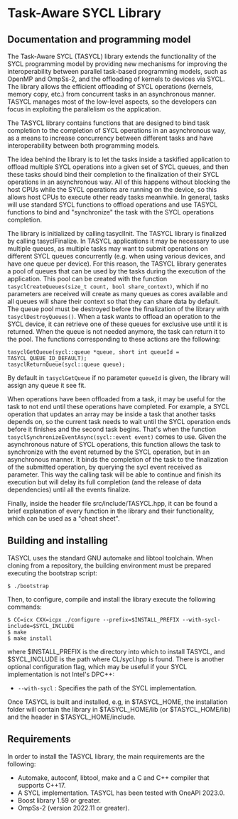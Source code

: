 # Task-Aware SYCL Library

## Documentation and programming model
The Task-Aware SYCL (TASYCL) library extends the functionality of the SYCL programming model by providing new mechanisms for improving the interoperability between parallel task-based programming models, such as OpenMP and OmpSs-2, and the offloading of kernels to devices via SYCL. The library allows the efficient offloading of SYCL operations (kernels, memory copy, etc.) from concurrent tasks in an asynchronous manner. TASYCL manages most of the low-level aspects, so the developers can focus in exploiting the parallelism os the application.

The TASYCL library contains functions that are designed to bind task completion to the completion of SYCL operations in an asynchronous way, as a means to increase concurrency between different tasks and have interoperability between both programming models.

The idea behind the library is to let the tasks inside a taskified application to offload multiple SYCL operations into a given set of SYCL queues, and then these tasks should bind their completion to the finalization of their SYCL operations in an asynchronous way. All of this happens without blocking the host CPUs while the SYCL operations are running on the device, so this allows host CPUs to execute other ready tasks meanwhile. In general, tasks will use standard SYCL functions to offload operations and use TASYCL functions to bind and "synchronize" the task with the SYCL operations completion.

The library is initialized by calling tasyclInit. The TASYCL library is finalized by calling tasyclFinalize. In TASYCL applications it may be necessary to use multiple queues, as multiple tasks may want to submit operations on different SYCL queues concurrently (e.g. when using various devices, and have one queue per device). For this reason, the TASYCL library generates a pool of queues that can be used by the tasks during the execution of the application. This pool can be created with the function ```tasyclCreateQueues(size_t count, bool share_context)```, which if no parameters are received will create as many queues as cores available and all queues will share their context so that they can share data by default. The queue pool must be destroyed before the finalization of the library with ```tasyclDestroyQueues()```.
When a task wants to offload an operation to the SYCL device, it can retrieve one of these queues for exclusive use until it is returned. When the queue is not needed anymore, the task can return it to the pool. The functions corresponding to these actions are the following:

```
tasyclGetQueue(sycl::queue *queue, short int queueId = TASYCL_QUEUE_ID_DEFAULT);
tasyclReturnQueue(sycl::queue queue);
```

By default in ```tasyclGetQueue``` if no parameter ```queueId``` is given, the library will assign any queue it see fit.

When operations have been offloaded from a task, it may be useful for the task to not end until these operations have completed. For example, a SYCL operation that updates an array may be inside a task that another tasks depends on, so the current task needs to wait until the SYCL operation ends before it finishes and the second task begins. That's when the function ```tasyclSynchronizeEventAsync(sycl::event event)``` comes to use. Given the asynchronous nature of SYCL operations, this function allows the task to synchronize with the event returned by the SYCL operation, but in an asynchronous manner. It binds the completion of the task to the finalization of the submitted operation, by querying the sycl event received as parameter. This way the calling task will be able to continue and finish its execution but will delay its full completion (and the release of data dependencies) until all the events finalize.

Finally, inside the header file src/include/TASYCL.hpp, it can be found a brief explanation of every function in the library and their functionality, which can be used as a "cheat sheet". 

## Building and installing
TASYCL uses the standard GNU automake and libtool toolchain. When cloning from a repository, the building environment must be prepared executing the bootstrap script:

```
$ ./bootstrap
```

Then, to configure, compile and install the library execute the following commands:

```
$ CC=icx CXX=icpx ./configure --prefix=$INSTALL_PREFIX --with-sycl-include=$SYCL_INCLUDE
$ make
$ make install
```

where $INSTALL_PREFIX is the directory into which to install TASYCL, and $SYCL_INCLUDE is the path where CL/sycl.hpp is found. There is  another optional configuration flag, which may be useful if your SYCL implementation is not Intel's DPC++:

- `--with-sycl` : Specifies the path of the SYCL implementation.

Once TASYCL is built and installed, e.g, in $TASYCL_HOME, the installation folder will contain the library in $TASYCL_HOME/lib (or $TASYCL_HOME/lib) and the header in $TASYCL_HOME/include.

## Requirements
In order to install the TASYCL library, the main requirements are the following:

- Automake, autoconf, libtool, make and a C and C++ compiler that supports C++17.
- A SYCL implementation. TASYCL has been tested with OneAPI 2023.0.
- Boost library 1.59 or greater.
- OmpSs-2 (version 2022.11 or greater).
